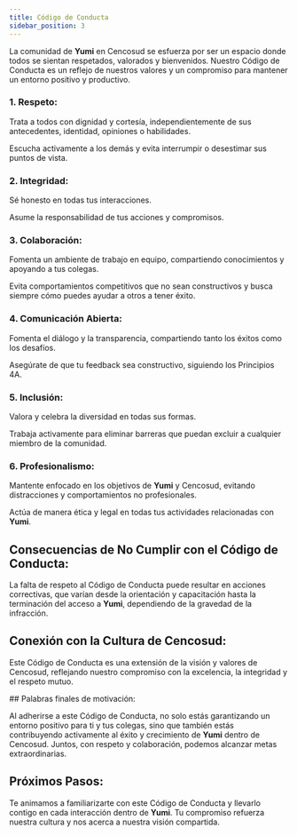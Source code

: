 ```yaml
---
title: Código de Conducta
sidebar_position: 3
---
```


La comunidad de **Yumi** en Cencosud se esfuerza por ser un espacio donde todos se sientan respetados, valorados y bienvenidos. Nuestro Código de Conducta es un reflejo de nuestros valores y un compromiso para mantener un entorno positivo y productivo.

### 1. Respeto:
Trata a todos con dignidad y cortesía, independientemente de sus antecedentes, identidad, opiniones o habilidades.

Escucha activamente a los demás y evita interrumpir o desestimar sus puntos de vista.

### 2. Integridad:
Sé honesto en todas tus interacciones.

Asume la responsabilidad de tus acciones y compromisos.

### 3. Colaboración:
Fomenta un ambiente de trabajo en equipo, compartiendo conocimientos y apoyando a tus colegas.

Evita comportamientos competitivos que no sean constructivos y busca siempre cómo puedes ayudar a otros a tener éxito.

### 4. Comunicación Abierta:
Fomenta el diálogo y la transparencia, compartiendo tanto los éxitos como los desafíos.

Asegúrate de que tu feedback sea constructivo, siguiendo los Principios 4A.

### 5. Inclusión:
Valora y celebra la diversidad en todas sus formas.

Trabaja activamente para eliminar barreras que puedan excluir a cualquier miembro de la comunidad.

### 6. Profesionalismo:
Mantente enfocado en los objetivos de **Yumi** y Cencosud, evitando distracciones y comportamientos no profesionales.

Actúa de manera ética y legal en todas tus actividades relacionadas con **Yumi**.

## Consecuencias de No Cumplir con el Código de Conducta:
La falta de respeto al Código de Conducta puede resultar en acciones correctivas, que varían desde la orientación y capacitación hasta la terminación del acceso a **Yumi**, dependiendo de la gravedad de la infracción.

## Conexión con la Cultura de Cencosud:

Este Código de Conducta es una extensión de la visión y valores de Cencosud, reflejando nuestro compromiso con la excelencia, la integridad y el respeto mutuo.

## Palabras finales de motivación:

Al adherirse a este Código de Conducta, no solo estás garantizando un entorno positivo para ti y tus colegas, sino que también estás contribuyendo activamente al éxito y crecimiento de **Yumi** dentro de Cencosud. Juntos, con respeto y colaboración, podemos alcanzar metas extraordinarias.

## Próximos Pasos:

Te animamos a familiarizarte con este Código de Conducta y llevarlo contigo en cada interacción dentro de **Yumi**. Tu compromiso refuerza nuestra cultura y nos acerca a nuestra visión compartida.